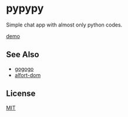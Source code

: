 # pypypy
Simple chat app with almost only python codes.

[demo](https://pypypy-static-files.s3.ap-northeast-1.amazonaws.com/index.html)

## See Also
* [gogogo](https://github.com/koki-develop/gogogo)
* [alfort-dom](https://github.com/ar90n/alfort-dom)

## License
[MIT](./LICENSE)
